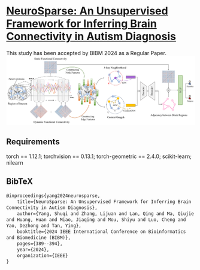 # [NeuroSparse: An Unsupervised Framework for Inferring Brain Connectivity in Autism Diagnosis](https://ieeexplore.ieee.org/document/10822395/authors#authors)
This study has been accepted by BIBM 2024 as a Regular Paper.
![The framework of NeuroSparse.](Framework.png)
## Requirements
torch == 1.12.1; torchvision == 0.13.1; torch-geometric == 2.4.0; scikit-learn; nilearn
## BibTeX

    @inproceedings{yang2024neurosparse,
        title={NeuroSparse: An Unsupervised Framework for Inferring Brain Connectivity in Autism Diagnosis},
        author={Yang, Shuqi and Zhang, Lijuan and Lan, Qing and Ma, Qiujie and Huang, Huan and Miao, Jiaqing and Mou, Shiyu and Luo, Cheng and Yao, Dezhong and Tan, Ying},
        booktitle={2024 IEEE International Conference on Bioinformatics and Biomedicine (BIBM)},
        pages={389--394},
        year={2024},
        organization={IEEE}
    }
